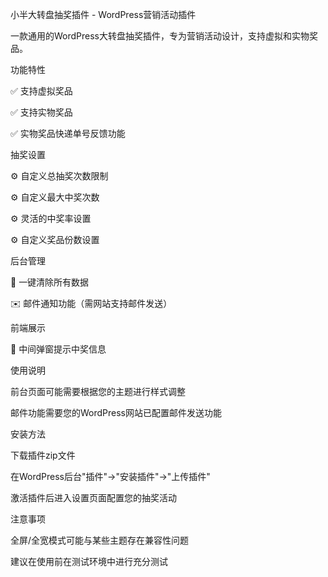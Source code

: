 小半大转盘抽奖插件 - WordPress营销活动插件

一款通用的WordPress大转盘抽奖插件，专为营销活动设计，支持虚拟和实物奖品。

功能特性

✅ 支持虚拟奖品

✅ 支持实物奖品

✅ 实物奖品快递单号反馈功能

抽奖设置

⚙️ 自定义总抽奖次数限制

⚙️ 自定义最大中奖次数

⚙️ 灵活的中奖率设置

⚙️ 自定义奖品份数设置

后台管理

🧹 一键清除所有数据

✉️ 邮件通知功能（需网站支持邮件发送）


前端展示

🎯 中间弹窗提示中奖信息



使用说明

前台页面可能需要根据您的主题进行样式调整

邮件功能需要您的WordPress网站已配置邮件发送功能

安装方法

下载插件zip文件

在WordPress后台"插件"→"安装插件"→"上传插件"

激活插件后进入设置页面配置您的抽奖活动

注意事项

全屏/全宽模式可能与某些主题存在兼容性问题

建议在使用前在测试环境中进行充分测试
